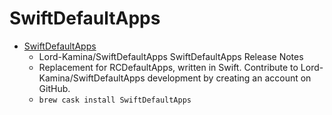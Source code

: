# SwiftDefaultApps
- [SwiftDefaultApps](https://github.com/Lord-Kamina/SwiftDefaultApps)
  -  Lord-Kamina/SwiftDefaultApps SwiftDefaultApps Release Notes
  - Replacement for RCDefaultApps, written in Swift. Contribute to Lord-Kamina/SwiftDefaultApps development by creating an account on GitHub.
  - `brew cask install SwiftDefaultApps`
